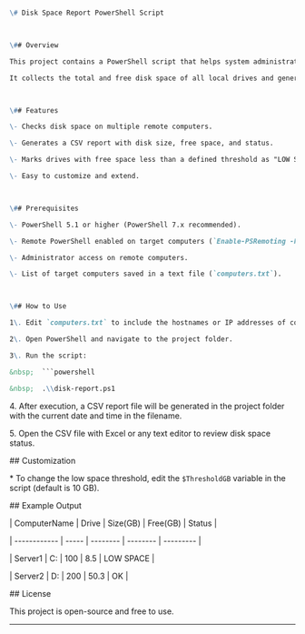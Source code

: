 

````markdown

\# Disk Space Report PowerShell Script



\## Overview

This project contains a PowerShell script that helps system administrators monitor disk space usage on multiple computers or servers.  

It collects the total and free disk space of all local drives and generates a report highlighting drives with low free space.



\## Features

\- Checks disk space on multiple remote computers.

\- Generates a CSV report with disk size, free space, and status.

\- Marks drives with free space less than a defined threshold as "LOW SPACE".

\- Easy to customize and extend.



\## Prerequisites

\- PowerShell 5.1 or higher (PowerShell 7.x recommended).

\- Remote PowerShell enabled on target computers (`Enable-PSRemoting -Force`).

\- Administrator access on remote computers.

\- List of target computers saved in a text file (`computers.txt`).



\## How to Use

1\. Edit `computers.txt` to include the hostnames or IP addresses of computers to check (one per line).  

2\. Open PowerShell and navigate to the project folder.  

3\. Run the script:  

&nbsp;  ```powershell

&nbsp;  .\\disk-report.ps1

````



4\. After execution, a CSV report file will be generated in the project folder with the current date and time in the filename.

5\. Open the CSV file with Excel or any text editor to review disk space status.



\## Customization



\* To change the low space threshold, edit the `$ThresholdGB` variable in the script (default is 10 GB).



\## Example Output



| ComputerName | Drive | Size(GB) | Free(GB) | Status    |

| ------------ | ----- | -------- | -------- | --------- |

| Server1      | C:    | 100      | 8.5      | LOW SPACE |

| Server2      | D:    | 200      | 50.3     | OK        |



\## License



This project is open-source and free to use.



---











